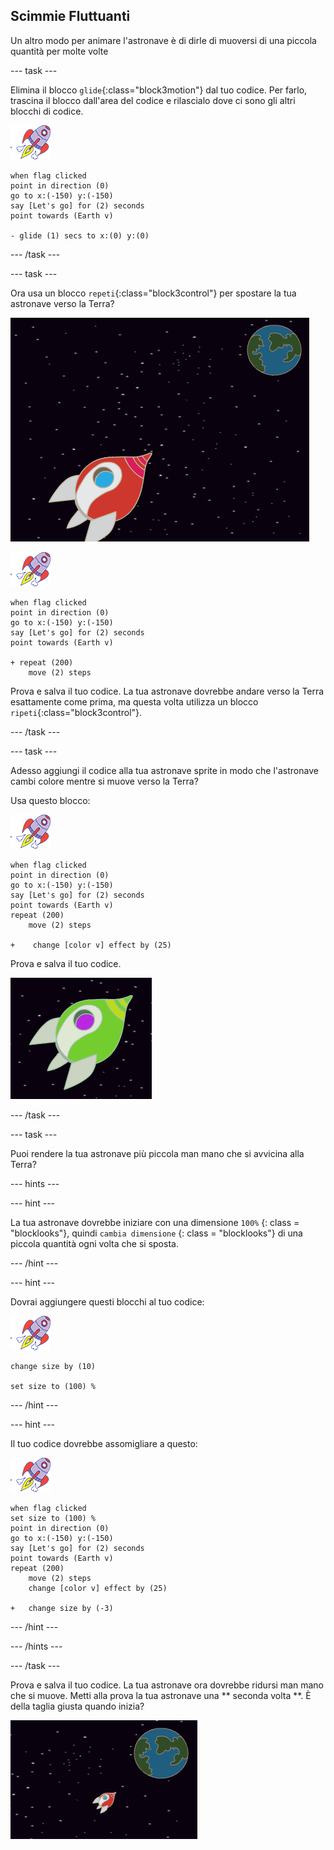 ## Scimmie Fluttuanti

Un altro modo per animare l'astronave è di dirle di muoversi di una piccola quantità per molte volte

\--- task \---

Elimina il blocco `glide`{:class="block3motion"} dal tuo codice. Per farlo, trascina il blocco dall'area del codice e rilascialo dove ci sono gli altri blocchi di codice.

![Sprite 'Spaceship'](images/sprite-spaceship.png)

```blocks3
when flag clicked
point in direction (0)
go to x:(-150) y:(-150)
say [Let's go] for (2) seconds
point towards (Earth v)

- glide (1) secs to x:(0) y:(0)
```

\--- /task \---

\--- task \---

Ora usa un blocco `repeti`{:class="block3control"} per spostare la tua astronave verso la Terra?

![Testare l'animazione dell'astronave](images/space-animate-stage.png)

![Sprite 'Spaceship'](images/sprite-spaceship.png)

```blocks3
when flag clicked
point in direction (0)
go to x:(-150) y:(-150)
say [Let's go] for (2) seconds
point towards (Earth v)

+ repeat (200)
    move (2) steps
```

Prova e salva il tuo codice. La tua astronave dovrebbe andare verso la Terra esattamente come prima, ma questa volta utilizza un blocco `ripeti`{:class="block3control"}.

\--- /task \---

\--- task \---

Adesso aggiungi il codice alla tua astronave sprite in modo che l'astronave cambi colore mentre si muove verso la Terra?

Usa questo blocco:

![Sprite 'Spaceship'](images/sprite-spaceship.png)

```blocks3
when flag clicked
point in direction (0)
go to x:(-150) y:(-150)
say [Let's go] for (2) seconds
point towards (Earth v)
repeat (200)
    move (2) steps

+    change [color v] effect by (25)
```

Prova e salva il tuo codice.

![Testare un'astronave che cambia colore](images/space-colour-test.png)

\--- /task \---

\--- task \---

Puoi rendere la tua astronave più piccola man mano che si avvicina alla Terra?

\--- hints \---

\--- hint \---

La tua astronave dovrebbe iniziare con una dimensione ` 100% ` {: class = "blocklooks"}, quindi ` cambia dimensione ` {: class = "blocklooks"} di una piccola quantità ogni volta che si sposta.

\--- /hint \---

\--- hint \---

Dovrai aggiungere questi blocchi al tuo codice:

![Sprite 'Spaceship'](images/sprite-spaceship.png)

```blocks3
change size by (10)

set size to (100) %
```

\--- /hint \---

\--- hint \---

Il tuo codice dovrebbe assomigliare a questo:

![Sprite 'Spaceship'](images/sprite-spaceship.png)

```blocks3
when flag clicked
set size to (100) %
point in direction (0)
go to x:(-150) y:(-150)
say [Let's go] for (2) seconds
point towards (Earth v)
repeat (200)
    move (2) steps
    change [color v] effect by (25)

+   change size by (-3)
```

\--- /hint \---

\--- /hints \---

\--- /task \---

Prova e salva il tuo codice. La tua astronave ora dovrebbe ridursi man mano che si muove. Metti alla prova la tua astronave una ** seconda volta **. È della taglia giusta quando inizia?

![Testare un'astronave che si rimpicciolisce](images/space-size-test.png)